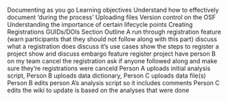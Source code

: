 Documenting as you go
Learning objectives
Understand how to effectively document ‘during the process’
Uploading files
Version control on the OSF
Understanding the importance of certain lifecycle points
Creating Registrations
GUIDs/DOIs
Section Outline
A run through registration feature (warn participants that they should not follow along with this part)
discuss what a registration does
discuss it’s use cases
show the steps to register a project
show and discuss embargo feature
register project
have person B on my team cancel the registration
ask if anyone followed along and make sure they’re registrations were canceld
Person A uploads initial analysis script, Person B uploads data dictionary, Person C uploads data file(s)
Person B edits person A’s analysis script so it includes comments
Person C edits the wiki to update is based on the analyses that were done
